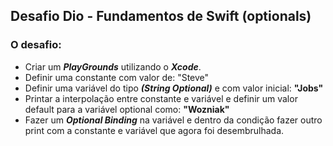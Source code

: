 ## Desafio Dio - Fundamentos de Swift (optionals)
### O desafio: 

- Criar um **_PlayGrounds_** utilizando o **_Xcode_**.
- Definir uma constante com valor de: "Steve"
- Definir uma variável do tipo **_(String Optional)_** e com valor inicial: **"Jobs"**
- Printar a interpolação entre constante e variável e definir um valor default para a variável optional como: **"Wozniak"**
- Fazer um **_Optional Binding_** na variável e dentro da condição fazer outro print com a constante e variável que agora foi desembrulhada.
